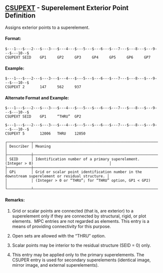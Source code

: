 ## [CSUPEXT](https://help.hexagonmi.com/bundle/MSC_Nastran_2022.4/page/Nastran_Combined_Book/qrg/bulkc2/TOC.CSUPEXT.xhtml) - Superelement Exterior Point Definition

Assigns exterior points to a superelement.

#### Format:

```nastran
$---1---$---2---$---3---$---4---$---5---$---6---$---7---$---8---$---9---$---10--$
CSUPEXT SEID    GP1     GP2     GP3     GP4     GP5     GP6     GP7             
```
#### Example:

```nastran
$---1---$---2---$---3---$---4---$---5---$---6---$---7---$---8---$---9---$---10--$
CSUPEXT 2       147     562     937                                             
```
#### Alternate Format and Example:

```nastran
$---1---$---2---$---3---$---4---$---5---$---6---$---7---$---8---$---9---$---10--$
CSUPEXT SEID    GP1     “THRU”  GP2                                             
```
```nastran
$---1---$---2---$---3---$---4---$---5---$---6---$---7---$---8---$---9---$---10--$
CSUPEXT 5       12006   THRU    12050                                           
```
```text
┌───────────┬──────────────────────────────────────────────────────────────────────────────────────────────────┐
│ Describer │ Meaning                                                                                          │
├───────────┼──────────────────────────────────────────────────────────────────────────────────────────────────┤
│ SEID      │ Identification number of a primary superelement. (Integer > 0)                                   │
├───────────┼──────────────────────────────────────────────────────────────────────────────────────────────────┤
│ GPi       │ Grid or scalar point identification number in the downstream superelement or residual structure. │
│           │ (Integer > 0 or “THRU”; for “THRU” option, GP1 < GP2)                                            │
└───────────┴──────────────────────────────────────────────────────────────────────────────────────────────────┘
```
#### Remarks:

1. Grid or scalar points are connected (that is, are exterior) to a superelement only if they are connected by structural, rigid, or plot elements.  MPC entries are not regarded as elements. This entry is a means of providing connectivity for this purpose.

2. Open sets are allowed with the “THRU” option.

3. Scalar points may be interior to the residual structure (SEID = 0) only.

4. This entry may be applied only to the primary superelements. The CSUPER entry is used for secondary superelements (identical image, mirror image, and external superelements).


